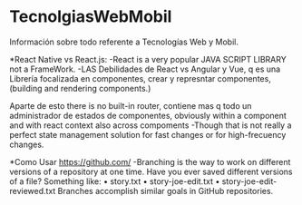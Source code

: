 # TecnolgiasWebMobil
Información sobre todo referente a Tecnologías Web y Mobil.

*React Native vs React.js: -React is a very popular JAVA SCRIPT LIBRARY not a FrameWork. -LAS Debilidades de React vs Angular y Vue, q es una Librería focalizada en componentes, crear y represntar componentes, (building and rendering components.)

Aparte de esto there is no built-in router, contiene mas q todo un administrador de estados de componentes, obviously within a component and with react context also across compoments -Though that is not really a perfect state management solution for fast changes or for high-frecuency changes.

*Como Usar https://github.com/
-Branching is the way to work on different versions of a repository at one time.
Have you ever saved different versions of a file? Something like:
•	story.txt
•	story-joe-edit.txt
•	story-joe-edit-reviewed.txt
Branches accomplish similar goals in GitHub repositories.
